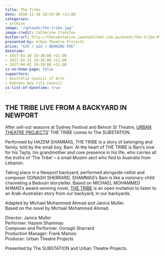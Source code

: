 ```yaml
---
title: The Tribe
date: 2016-11-30 10:54:00 +11:00
categories:
- archive
image: "/uploads/the-tribe.jpg"
image-credit: Catherine Cranston
button-url: http://thesubstation.iwannaticket.com.au/event/the-tribe-MTIwNjM
presented-by: Urban Theatre Projects
price: "$35 / $25 + BOOKING FEE"
datetime:
- 2017-03-30 19:30:00 +11:00
- 2017-03-31 19:30:00 +11:00
- 2017-04-01 19:30:00 +11:00
is-on-home-page: false
supporters:
- Australia Council of Arts
- Hobsons Bay City Council
is-list-of-datetime: true
---
```


## THE TRIBE LIVE FROM A BACKYARD IN NEWPORT

After sell-out seasons at Sydney Festival and Belvoir St Theatre, [URBAN THEATRE PROJECTS](http://urbantheatre.com.au)’ THE TRIBE comes to The SUBSTATION.

Performed by HAZEM SHAMMAS, THE TRIBE is a story of belonging and family, told by the small boy, Bani. At the heart of THE TRIBE is Bani’s love for his Tayta, his grandmother and core presence in his life, who carries all the truths of ‘The Tribe’ – a small Muslim sect who fled to Australia from Lebanon.

Taking place in a Newport backyard, performed alongside cellist and composer OONAGH SHERRARD, SHAMMAS’s Bani is like a visionary child channeling a Bedouin storyteller. Based on MICHAEL MOHAMMED AHMAD’s award-winning novel, [THE TRIBE](http://giramondopublishing.com/product/the-tribe) is an open invitation to listen to an Arab-Australian story from our backyard, in our backyards.

Adapted by Michael Mohammed Ahmad and Janice Muller.<br>
Based on the novel by Michael Mohammed Ahmad.

Director: Janice Muller<br>
Performer: Hazem Shammas<br>
Composer and Performer: Oonagh Sherrard<br>
Production Manager: Frank Mainoo<br>
Producer: Urban Theatre Projects

Presented by The SUBSTATION and Urban Theatre Projects.
